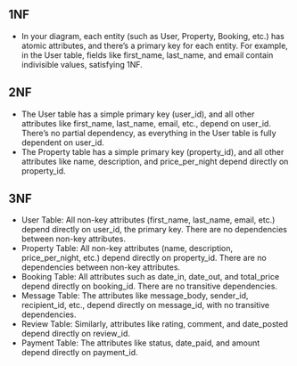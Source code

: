 ## 1NF
- In your diagram, each entity (such as User, Property, Booking, etc.) has atomic attributes, and there’s a primary key for each entity. For example, in the User table, fields like first_name, last_name, and email contain indivisible values, satisfying 1NF.

## 2NF
- The User table has a simple primary key (user_id), and all other attributes like first_name, last_name, email, etc., depend on user_id. There’s no partial dependency, as everything in the User table is fully dependent on user_id.
- The Property table has a simple primary key (property_id), and all other attributes like name, description, and price_per_night depend directly on property_id.

## 3NF
- User Table: All non-key attributes (first_name, last_name, email, etc.) depend directly on user_id, the primary key. There are no dependencies between non-key attributes.
- Property Table: All non-key attributes (name, description, price_per_night, etc.) depend directly on property_id. There are no dependencies between non-key attributes.
- Booking Table: All attributes such as date_in, date_out, and total_price depend directly on booking_id. There are no transitive dependencies.
- Message Table: The attributes like message_body, sender_id, recipient_id, etc., depend directly on message_id, with no transitive dependencies.
- Review Table: Similarly, attributes like rating, comment, and date_posted depend directly on review_id.
- Payment Table: The attributes like status, date_paid, and amount depend directly on payment_id.